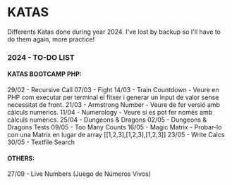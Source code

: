 # KATAS
Differents Katas done during year 2024. I've lost by backup so I'll have to do them again, more practice!

### 2024 - TO-DO LIST

#### KATAS BOOTCAMP PHP:
29/02 - Recursive Call
07/03 - Fight
14/03 - Train Countdown - Veure en PHP com executar per terminal el fitxer i generar un input de valor sense necessitat de front.
21/03 - Armstrong Number - Veure de fer versió amb càlculs numerics.
11/04 - Numerology - Veure si es pot fer només amb càlculs numèrics.
25/04 - Dungeons & Dragons
02/05 - Dungeons & Dragons Tests
09/05 - Too Many Counts
16/05 - Magic Matrix - Probar-lo con una Matrix en lugar de array [[1,2,3],[1,2,3],[1,2,3]]
23/05 - Write Calcs
30/05 - Textfile Search

#### OTHERS:
27/09 - Live Numbers (Juego de Números Vivos)
